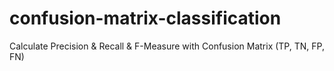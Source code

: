 # confusion-matrix-classification
Calculate Precision &amp; Recall &amp; F-Measure with Confusion Matrix (TP, TN, FP, FN)
